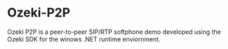 # Ozeki-P2P

Ozeki P2P is a peer-to-peer SIP/RTP softphone demo developed using the Ozeki SDK for the winows .NET runtime enviornment.  
